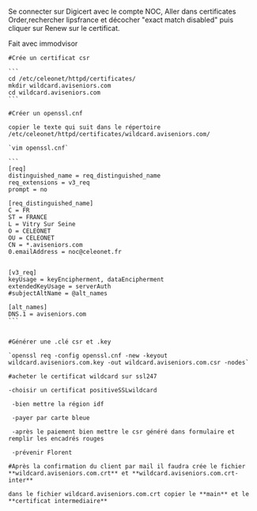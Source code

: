 Se connecter sur Digicert avec le compte NOC,
Aller dans certificates Order,rechercher lipsfrance et décocher "exact match disabled" puis cliquer sur Renew sur le certificat.

Fait avec immodvisor
	
	#Crée un certificat csr
	
	```
	cd /etc/celeonet/httpd/certificates/
	mkdir wildcard.aviseniors.com
	cd wildcard.aviseniors.com
	```
	
	#Créer un openssl.cnf
	
	copier le texte qui suit dans le répertoire /etc/celeonet/httpd/certificates/wildcard.aviseniors.com/
	
	`vim openssl.cnf`
	
	```
	[req]
	distinguished_name = req_distinguished_name
	req_extensions = v3_req
	prompt = no
	
	[req_distinguished_name]
	C = FR
	ST = FRANCE
	L = Vitry Sur Seine
	O = CELEONET
	OU = CELEONET
	CN = *.aviseniors.com
	0.emailAddress = noc@celeonet.fr

	
	[v3_req]
	keyUsage = keyEncipherment, dataEncipherment
	extendedKeyUsage = serverAuth
	#subjectAltName = @alt_names
	
	[alt_names]
	DNS.1 = aviseniors.com
	```
	
	
	#Générer une .clé csr et .key
	
	`openssl req -config openssl.cnf -new -keyout wildcard.aviseniors.com.key -out wildcard.aviseniors.com.csr -nodes`
	
	#acheter le certificat wildcard sur ssl247 
	
	-choisir un certificat positiveSSLwildcard
	
	 -bien mettre la région idf
	
	 -payer par carte bleue
	
	 -après le paiement bien mettre le csr généré dans formulaire et remplir les encadrés rouges
	
	 -prévenir Florent
	
	#Après la confirmation du client par mail il faudra crée le fichier **wildcard.aviseniors.com.crt** et **wildcard.aviseniors.com.crt-inter**
	
	dans le fichier wildcard.aviseniors.com.crt copier le **main** et le **certificat intermediaire**
